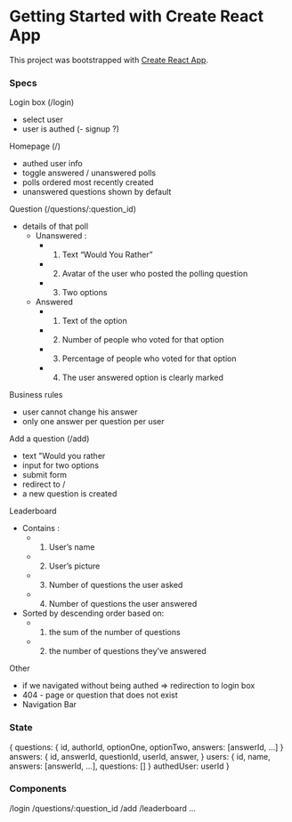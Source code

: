 # Getting Started with Create React App

This project was bootstrapped with [Create React App](https://github.com/facebook/create-react-app).

### Specs

Login box (/login)
- select user
- user is authed
(- signup ?)

Homepage (/)
- authed user info
- toggle answered / unanswered polls
- polls ordered most recently created
- unanswered questions shown by default

Question (/questions/:question_id)
- details of that poll
  - Unanswered :
    - 1. Text “Would You Rather”
    - 2. Avatar of the user who posted the polling question
    - 3. Two options
  - Answered
    - 1. Text of the option
    - 2. Number of people who voted for that option
    - 3. Percentage of people who voted for that option
    - 4. The user answered option is clearly marked

Business rules
- user cannot change his answer
- only one answer per question per user

Add a question (/add)
- text "Would you rather
- input for two options
- submit form
- redirect to /
- a new question is created

Leaderboard
- Contains :
  - 1. User’s name
  - 2. User’s picture
  - 3. Number of questions the user asked
  - 4. Number of questions the user answered
- Sorted by descending order based on:
  - 1. the sum of the number of questions
  - 2. the number of questions they’ve answered

Other
- if we navigated without being authed => redirection to login box
- 404 - page or question that does not exist
- Navigation Bar

### State

{
  questions: { id, authorId, optionOne, optionTwo, answers: [answerId, ...] }
  answers: { id, answerId, questionId, userId, answer, }
  users: { id, name, answers: [answerId, ...], questions: [] }
  authedUser: userId
}

### Components

<LoginBox> /login
<NewAnswer> /questions/:question_id
<QuestionResults> 
<NewQuestion> /add
<UserStats> /leaderboard
...
<Nav>
